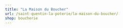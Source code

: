 ```yaml
---
title: "La Maison du Boucher"
url: /saint-quentin-la-poterie/la-maison-du-boucher/
shop: boucherie
---
```

